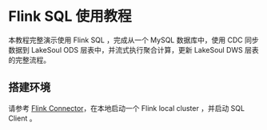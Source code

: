 <!--
SPDX-FileCopyrightText: 2023 LakeSoul Contributors

SPDX-License-Identifier: Apache-2.0
-->

# Flink SQL 使用教程

本教程完整演示使用 Flink SQL ，完成从一个 MySQL 数据库中，使用 CDC 同步数据到 LakeSoul ODS 层表中，并流式执行聚合计算，更新 LakeSoul DWS 层表的完整流程。

## 搭建环境
请参考 [Flink Connector](../03-Usage%20Docs/06-flink-lakesoul-connector.md)，在本地启动一个 Flink local cluster ，并启动 SQL Client 。

## 